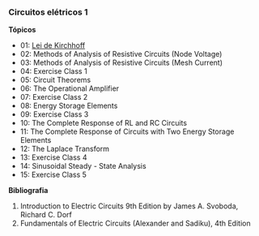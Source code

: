 ### Circuitos elétricos 1

<b> Tópicos </b>
<ul>
    <li> 01:  <a href="https://github.com/marcelinoandrade/Circuitos-Eletricos-1/blob/master/01/Aula1.pdf" 
              >Lei de Kirchhoff</a></li>
    <li> 02: Methods of Analysis of Resistive Circuits (Node Voltage)</li>
    <li> 03: Methods of Analysis of Resistive Circuits (Mesh Current)</li>
    <li> 04: Exercise Class 1</li>
    <li> 05: Circuit Theorems</li>
    <li> 06: The Operational Amplifier	</li>
    <li> 07: Exercise Class 2</li>
    <li> 08: Energy Storage Elements</li>
    <li> 09: Exercise Class 3</li>
    <li> 10: The Complete Response of RL and RC Circuits</li>
    <li> 11: The Complete Response of Circuits with Two Energy Storage Elements</li>
    <li> 12: The Laplace Transform</li>
    <li> 13: Exercise Class 4</li>
    <li> 14: Sinusoidal Steady - State Analysis</li>
    <li> 15: Exercise Class 5</li>
</ul>

<b> Bibliografia </b>


<ol type="1">
<li>Introduction to Electric Circuits 9th Edition by James A. Svoboda, Richard C. Dorf</li>
<li>Fundamentals of Electric Circuits (Alexander and Sadiku), 4th Edition</li>
</ol>
